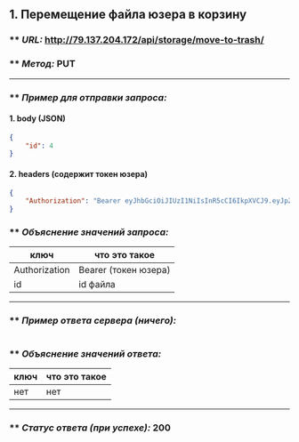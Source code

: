 ## 1. Перемещение файла юзера в корзину

### ** _URL:_ http://79.137.204.172/api/storage/move-to-trash/

### ** _Метод:_ PUT

<hr>

### ** _Пример для отправки запроса:_

#### 1. body (JSON)

```json
{
    "id": 4
}
```

#### 2. headers (содержит токен юзера)

```json
{
    "Authorization": "Bearer eyJhbGciOiJIUzI1NiIsInR5cCI6IkpXVCJ9.eyJpZCI6NSwiZXhwIjoxNzA2MjE5MjMyfQ.yMy6RiCFvhitLZ0IavmQS4P_O1-ksLQgaA8JsB3LLl0"
}
```

### ** _Объяснение значений запроса:_

| ключ          | что это такое        |
|---------------|----------------------|
| Authorization | Bearer (токен юзера) |
| id            | id файла             |

<hr>

### ** _Пример ответа сервера (ничего):_

```json
```

### ** _Объяснение значений ответа:_

| ключ | что это такое |
|------|---------------|
| нет  | нет           |

<hr>

### ** _Статус ответа (при успехе):_ 200
